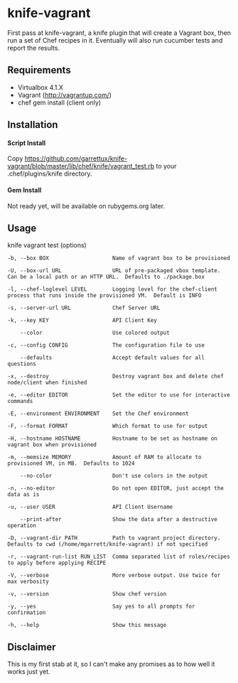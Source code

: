 knife-vagrant
========
First pass at knife-vagrant, a knife plugin that will create a Vagrant box, then run a set of Chef recipes in it.  Eventually will also run cucumber tests and report the results.

Requirements
-------------------

- Virtualbox 4.1.X
- Vagrant (http://vagrantup.com/)
- chef gem install (client only)

Installation
-------------------
#### Script Install
Copy https://github.com/garrettux/knife-vagrant/blob/master/lib/chef/knife/vagrant_test.rb to your .chef/plugins/knife directory.

#### Gem Install
Not ready yet, will be available on rubygems.org later.

Usage
-------------------
knife vagrant test (options)

    -b, --box BOX                    Name of vagrant box to be provisioned

    -U, --box-url URL                URL of pre-packaged vbox template.  Can be a local path or an HTTP URL.  Defaults to ./package.box

    -l, --chef-loglevel LEVEL        Logging level for the chef-client process that runs inside the provisioned VM.  Default is INFO

    -s, --server-url URL             Chef Server URL

    -k, --key KEY                    API Client Key

        --color                      Use colored output

    -c, --config CONFIG              The configuration file to use

        --defaults                   Accept default values for all questions

    -x, --destroy                    Destroy vagrant box and delete chef node/client when finished

    -e, --editor EDITOR              Set the editor to use for interactive commands

    -E, --environment ENVIRONMENT    Set the Chef environment

    -F, --format FORMAT              Which format to use for output

    -H, --hostname HOSTNAME          Hostname to be set as hostname on vagrant box when provisioned

    -m, --memsize MEMORY             Amount of RAM to allocate to provisioned VM, in MB.  Defaults to 1024

        --no-color                   Don't use colors in the output

    -n, --no-editor                  Do not open EDITOR, just accept the data as is

    -u, --user USER                  API Client Username

        --print-after                Show the data after a destructive operation

    -D, --vagrant-dir PATH           Path to vagrant project directory.  Defaults to cwd (/home/mgarrett/knife-vagrant) if not specified

    -r, --vagrant-run-list RUN_LIST  Comma separated list of roles/recipes to apply before applying RECIPE

    -V, --verbose                    More verbose output. Use twice for max verbosity

    -v, --version                    Show chef version

    -y, --yes                        Say yes to all prompts for confirmation

    -h, --help                       Show this message


Disclaimer
-------------------

This is my first stab at it, so I can't make any promises as to how well it works just yet.
